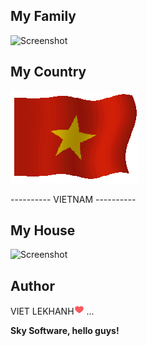 ## My Family

![Screenshot](https://github.com/khanhviet/react-like-posts-fb/blob/master/myparents.gif?raw=true)

## My Country
![Screenshot](https://github.com/khanhviet/react-like-posts-fb/blob/master/flag-vietnam.gif?raw=true)
<p>---------- VIETNAM ----------</p>

## My House
![Screenshot](https://github.com/khanhviet/mysoul/blob/master/myhouse.gif?raw=true)

## Author

VIET LEKHANH![Screenshot](https://github.com/khanhviet/react-like-posts-fb/blob/master/heart.png?raw=true) ...

**Sky Software, hello guys!**
